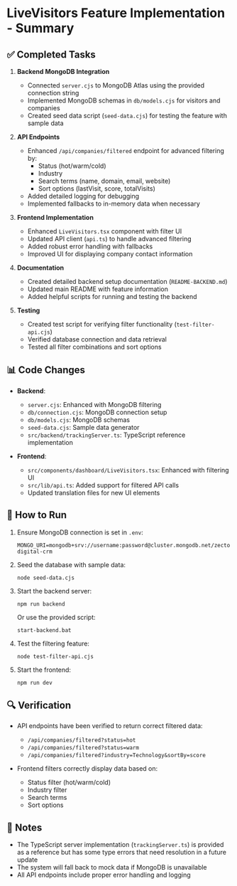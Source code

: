 # LiveVisitors Feature Implementation - Summary

## ✅ Completed Tasks

1. **Backend MongoDB Integration**
   - Connected `server.cjs` to MongoDB Atlas using the provided connection string
   - Implemented MongoDB schemas in `db/models.cjs` for visitors and companies
   - Created seed data script (`seed-data.cjs`) for testing the feature with sample data

2. **API Endpoints**
   - Enhanced `/api/companies/filtered` endpoint for advanced filtering by:
     - Status (hot/warm/cold)
     - Industry
     - Search terms (name, domain, email, website)
     - Sort options (lastVisit, score, totalVisits)
   - Added detailed logging for debugging
   - Implemented fallbacks to in-memory data when necessary

3. **Frontend Implementation**
   - Enhanced `LiveVisitors.tsx` component with filter UI
   - Updated API client (`api.ts`) to handle advanced filtering
   - Added robust error handling with fallbacks
   - Improved UI for displaying company contact information

4. **Documentation**
   - Created detailed backend setup documentation (`README-BACKEND.md`)
   - Updated main README with feature information
   - Added helpful scripts for running and testing the backend

5. **Testing**
   - Created test script for verifying filter functionality (`test-filter-api.cjs`)
   - Verified database connection and data retrieval
   - Tested all filter combinations and sort options

## 📊 Code Changes

- **Backend**: 
  - `server.cjs`: Enhanced with MongoDB filtering
  - `db/connection.cjs`: MongoDB connection setup
  - `db/models.cjs`: MongoDB schemas
  - `seed-data.cjs`: Sample data generator
  - `src/backend/trackingServer.ts`: TypeScript reference implementation

- **Frontend**:
  - `src/components/dashboard/LiveVisitors.tsx`: Enhanced with filtering UI
  - `src/lib/api.ts`: Added support for filtered API calls
  - Updated translation files for new UI elements

## 🚀 How to Run

1. Ensure MongoDB connection is set in `.env`:
   ```
   MONGO_URI=mongodb+srv://username:password@cluster.mongodb.net/zector-digital-crm
   ```

2. Seed the database with sample data:
   ```
   node seed-data.cjs
   ```

3. Start the backend server:
   ```
   npm run backend
   ```
   Or use the provided script:
   ```
   start-backend.bat
   ```

4. Test the filtering feature:
   ```
   node test-filter-api.cjs
   ```

5. Start the frontend:
   ```
   npm run dev
   ```

## 🔍 Verification

- API endpoints have been verified to return correct filtered data:
  - `/api/companies/filtered?status=hot`
  - `/api/companies/filtered?status=warm`
  - `/api/companies/filtered?industry=Technology&sortBy=score`

- Frontend filters correctly display data based on:
  - Status filter (hot/warm/cold)
  - Industry filter
  - Search terms
  - Sort options

## 📝 Notes

- The TypeScript server implementation (`trackingServer.ts`) is provided as a reference but has some type errors that need resolution in a future update
- The system will fall back to mock data if MongoDB is unavailable
- All API endpoints include proper error handling and logging
